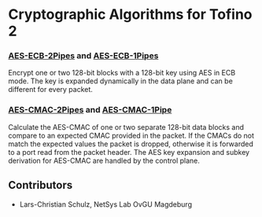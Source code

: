 Cryptographic Algorithms for Tofino 2
=====================================

### [AES-ECB-2Pipes](./aes_2pipes/) and [AES-ECB-1Pipes](./aes_1pipe/)
Encrypt one or two 128-bit blocks with a 128-bit key using AES in ECB mode.
The key is expanded dynamically in the data plane and can be different for every
packet.

### [AES-CMAC-2Pipes](./cmac_2pipes) and [AES-CMAC-1Pipe](./cmac_1pipe)
Calculate the AES-CMAC of one or two separate 128-bit data blocks and compare
to an expected CMAC provided in the packet. If the CMACs do not match the
expected values the packet is dropped, otherwise it is forwarded to a port read
from the packet header. The AES key expansion and subkey derivation for AES-CMAC
are handled by the control plane.

Contributors
------------
- Lars-Christian Schulz, NetSys Lab OvGU Magdeburg
